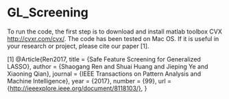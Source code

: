 # GL_Screening

To run the code, the first step is to download and install matlab toolbox CVX http://cvxr.com/cvx/.  The code has been tested on Mac OS. If it is useful in your research or project, please cite our paper [1]. 

[1]  @Article{Ren2017,
	title = {Safe Feature Screening for Generalized LASSO},
	author = {Shaogang Ren and Shuai Huang and Jieping Ye and Xiaoning Qian},
	journal = {IEEE Transactions on Pattern Analysis and Machine Intelligence},
	year = {2017},
	number = {99},
	url = {http://ieeexplore.ieee.org/document/8118103/},
}
